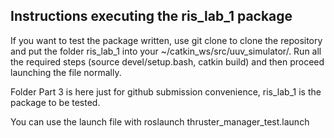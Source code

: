 ## Instructions executing the ris_lab_1 package

If you want to test the package written, use git clone to clone the repository and put the folder ris_lab_1 into your ~/catkin_ws/src/uuv_simulator/. 
Run all the required steps (source devel/setup.bash, catkin build) and then proceed launching the file normally. 

Folder Part 3 is here just for github submission convenience, ris_lab_1 is the package to be tested.

You can use the launch file with roslaunch thruster_manager_test.launch

